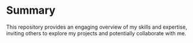 # Summary
This repository provides an engaging overview of my skills and expertise, inviting others to explore my projects and potentially collaborate with me. 
